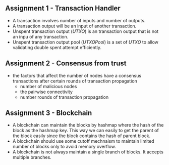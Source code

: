## Assignment 1 - Transaction Handler

- A transaction involves number of inputs and number of outputs.
- A transaction output will be an input of another transaction.
- Unspent transaction output (*UTXO*) is an transaction output that is not an inpu of any transaction.
- Unspent transaction output pool (*UTXOPool*) is a set of *UTXO* to allow validating double spent attempt efficiently.

## Assignment 2 - Consensus from trust

- the factors that affect the number of nodes have a consensus transactions after certain rounds of transaction propagation
	- number of malicious nodes
	- the pairwise connectivity
	- number rounds of transaction propagation

## Assignment 3 - Blockchain

- A blockchain can maintain the blocks by hashmap where the hash of the block as the hashmap key. This way we can easily to get the parent of the block easily since the block contains the hash of parent block. 
- A blockchain should use some cutoff mechnaism to maintain limited number of blocks only to avoid memory overflow.
- A blockchain is not always maintain a single branch of blocks. It accepts multiple branches.
